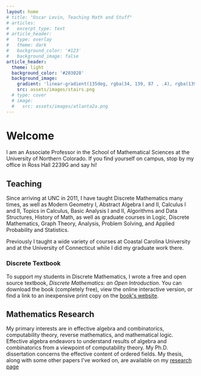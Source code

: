 ```yaml
---
layout: home
# title: "Oscar Levin, Teaching Math and Stuff"
# articles:
#   excerpt_type: text
# article_header:
#   type: overlay
#   theme: dark
#   background_color: '#123'
#   background_image: false
article_header:
  theme: light
  background_color: '#203028'
  background_image:
    gradient: 'linear-gradient(135deg, rgba(34, 139, 87 , .4), rgba(139, 34, 139, .4))'
    src: assets/images/stairs.png
  # type: cover
  # image:
  #   src: assets/images/atlanta2a.png 
---
```


# Welcome

I am an Associate Professor in the School of Mathematical Sciences at the University of Northern Colorado.  If you find yourself on campus, stop by my office in Ross Hall 2239G and say hi!

## Teaching

Since arriving at UNC in 2011, I have taught Discrete Mathematics many times, as well as Modern Geometry I, Abstract Algebra I and II, Calculus I and II, Topics in Calculus, Basic Analysis I and II, Algorithms and Data Structures, History of Math, as well as graduate courses in Logic, Discrete Mathematics, Graph Theory, Analysis, Problem Solving, and Applied Probability and Statistics.

Previously I taught a wide variety of courses at Coastal Carolina University and at the University of Connecticut while I did my graduate work there.

### Discrete Textbook

To support my students in Discrete Mathematics, I wrote a free and open source textbook, *Discrete Mathematics: an Open Introduction*.  You can download the book (completely free), view the online interactive version, or find a link to an inexpensive print copy on the [book's website](http://discrete.openmathbooks.org).

## Mathematics Research

My primary interests are in effective algebra and combinatorics, computability theory, reverse mathematics, and mathematical logic. Effective algebra endeavors to understand results of algebra and combinatorics from a viewpoint of computability theory. My Ph.D. dissertation concerns the effective content of ordered fields. My thesis, along with some other papers I've worked on, are available on my [research page](research)
